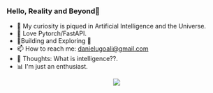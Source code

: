 ### Hello, Reality and Beyond👋

- 👀 My curiosity is piqued in Artificial Intelligence and the Universe.
- 🫎 Love Pytorch/FastAPI.
- 📑Building and Exploring 🦜
- 📫 How to reach me: danielugoali@gmail.com 
- 🧠 Thoughts: What is intelligence??.
- 📊 I'm just an enthusiast.

<p align="center">
  <img align="center" src="https://github-readme-stats.vercel.app/api/top-langs?username=DanielUgoAli&show_icons=true&locale=en&theme=vue-dark&langs_count=10&hide_border=true">
</p>


[comment]: <[![GitHub Streak](https://streak-stats.demolab.com/?user=DanielUgoAli&theme=dark)](https://git.io/streak-stats)>

<!--- ![Pytorch Logo](https://github.com/DanielUgoAli/DanielUgoAli/blob/main/torch1.jpg) --->
<!---
DanielUgoAli/DanielUgoAli is a ✨ special ✨ repository because its `README.md` (this file) appears on your GitHub profile.
You can click the Preview link to take a look at your changes.
--->
